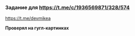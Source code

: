 ### Задание для https://t.me/c/1936569871/328/574

https://t.me/devmikea

**Проверял на гугл-картинках**

